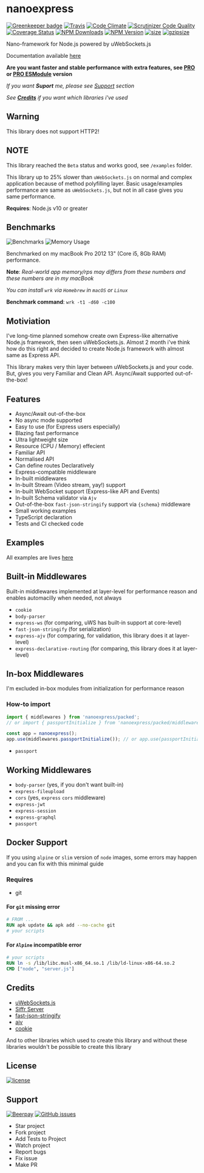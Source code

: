 # nanoexpress

[![Greenkeeper badge](https://badges.greenkeeper.io/dalisoft/nanoexpress.svg)](https://greenkeeper.io/)
[![Travis](https://img.shields.io/travis/dalisoft/nanoexpress.svg)](http://github.com/dalisoft/nanoexpress)
[![Code Climate](https://codeclimate.com/github/dalisoft/nanoexpress/badges/gpa.svg)](https://codeclimate.com/github/dalisoft/nanoexpress)
[![Scrutinizer Code Quality](https://scrutinizer-ci.com/g/dalisoft/nanoexpress/badges/quality-score.png?b=master)](https://scrutinizer-ci.com/g/dalisoft/nanoexpress/?branch=master)
[![Coverage Status](https://coveralls.io/repos/github/dalisoft/nanoexpress/badge.svg?branch=master)](https://coveralls.io/github/dalisoft/nanoexpress?branch=master)
[![NPM Downloads](https://img.shields.io/npm/dm/nanoexpress.svg)](https://npmjs.org/package/nanoexpress)
[![NPM Version](https://img.shields.io/npm/v/nanoexpress.svg)](https://npmjs.org/package/nanoexpress)
[![size](https://img.badgesize.io/https://unpkg.com/nanoexpress)](http://unpkg.com/nanoexpress)
[![gzipsize](https://img.badgesize.io/https://unpkg.com/nanoexpress?compression=gzip)](http://unpkg.com/nanoexpress)

Nano-framework for Node.js powered by uWebSockets.js

Documentation available [here](https://github.com/dalisoft/nanoexpress/blob/master/docs/index.md)

**Are you want faster and stable performance with extra features, see [PRO](https://github.com/dalisoft/nanoexpress/tree/pro) or [PRO ESModule](https://github.com/dalisoft/nanoexpress/tree/pro-esm) version**

_If you want **Suport** me, please see [Support](#support) section_

_See [**Credits**](#credits) if you want which libraries i've used_

## Warning

This library does not support HTTP2!

## NOTE

This library reached the `Beta` status and works good, see `/examples` folder.

This library up to 25% slower than `uWebSockets.js` on normal and complex application because of method polyfilling layer. Basic usage/examples performance are same as `uWebSockets.js`, but not in all case gives you same performance.

**Requires**: Node.js v10 or greater

## Benchmarks

![Benchmarks](https://github.com/dalisoft/nanoexpress/raw/master/.github/images/benchmark.png)
![Memory Usage](https://github.com/dalisoft/nanoexpress/raw/master/.github/images/memory.png)

Benchmarked on my macBook Pro 2012 13" (Core i5, 8Gb RAM) performance.

**Note**: _Real-world app memory/rps may differs from these numbers and these numbers are in my macBook_

_You can install `wrk` via `Homebrew` in `macOS` or `Linux`_

**Benchmark command**: `wrk -t1 -d60 -c100`

## Motiviation

I've long-time planned somehow create own Express-like alternative Node.js framework, then seen uWebSockets.js. Almost 2 month i've think how do this right and decided to create Node.js framework with almost same as Express API.

This library makes very thin layer between uWebSockets.js and your code. But, gives you very Familiar and Clean API. Async/Await supported out-of-the-box!

## Features

- Async/Await out-of-the-box
- No async mode supported
- Easy to use (for Express users especially)
- Blazing fast performance
- Ultra lightweight size
- Resource (CPU / Memory) effecient
- Familiar API
- Normalised API
- Can define routes Declaratively
- Express-compatible middleware
- In-built middlewares
- In-built Stream (Video stream, yay!) support
- In-built WebSocket support (Express-like API and Events)
- In-built Schema validator via `Ajv`
- Out-of-the-box `fast-json-stringify` support via `{schema}` middleware
- Small working examples
- TypeScript declaration
- Tests and CI checked code

## Examples

All examples are lives [here](https://github.com/dalisoft/nanoexpress/tree/master/examples)

## Built-in Middlewares

Built-in middlewares implemented at layer-level for performance reason and enables automacilly when needed, not always

- `cookie`
- `body-parser`
- `express-ws` (for comparing, uWS has built-in support at core-level)
- `fast-json-stringify` (for serialization)
- `express-ajv` (for comparing, for validation, this library does it at layer-level)
- `express-declarative-routing` (for comparing, this library does it at layer-level)

## In-box Middlewares

I'm excluded in-box modules from initialization for performance reason

### How-to import

```js
import { middlewares } from 'nanoexpress/packed';
// or import { passportInitialize } from 'nanoexpress/packed/middlewares';

const app = nanoexpress();
app.use(middlewares.passportInitialize()); // or app.use(passportInitialize());
```

- `passport`

## Working Middlewares

- `body-parser` (yes, if you don't want built-in)
- `express-fileupload`
- `cors` (yes, `express` `cors` middleware)
- `express-jwt`
- `express-session`
- `express-graphql`
- `passport`

## Docker Support

If you using `alpine` or `slim` version of `node` images, some errors may happen and you can fix with this minimal guide

### Requires

- git

#### For `git` missing error

```Dockerfile
# FROM ...
RUN apk update && apk add --no-cache git
# your scripts
```

#### For `Alpine` incompatible error

```Dockerfile
# your scripts
RUN ln -s /lib/libc.musl-x86_64.so.1 /lib/ld-linux-x86-64.so.2
CMD ["node", "server.js"]
```

## Credits

- [uWebSockets.js](https://github.com/uNetworking/uWebSockets.js)
- [Siffr Server](https://github.com/sifrr/sifrr/tree/master/packages/server/sifrr-server)
- [fast-json-stringify](https://github.com/fastify/fast-json-stringify)
- [ajv](https://ajv.js.org)
- [cookie](https://github.com/jshttp/cookie#readme)

And to other libraries which used to create this library and without these libraries wouldn't be possible to create this library

## License

[![license](https://img.shields.io/github/license/dalisoft/nanoexpress.svg)](https://github.com/dalisoft/nanoexpress/blob/master/LICENSE)

## Support

[![Beerpay](https://img.shields.io/beerpay/dalisoft/nanoexpress.svg)](https://beerpay.io/dalisoft/nanoexpress/)
[![GitHub issues](https://img.shields.io/github/issues/dalisoft/nanoexpress.svg)](http://github.com/dalisoft/nanoexpress/issues)

- Star project
- Fork project
- Add Tests to Project
- Watch project
- Report bugs
- Fix issue
- Make PR
